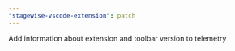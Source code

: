 ```yaml
---
"stagewise-vscode-extension": patch
---
```


Add information about extension and toolbar version to telemetry

